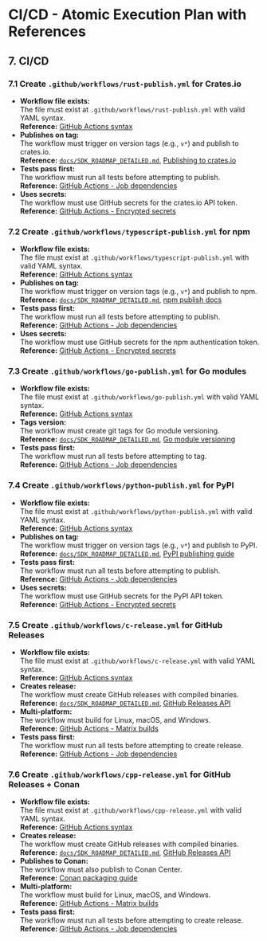 # CI/CD - Atomic Execution Plan with References

## 7. CI/CD

### 7.1 Create `.github/workflows/rust-publish.yml` for Crates.io
- **Workflow file exists:**  
  The file must exist at `.github/workflows/rust-publish.yml` with valid YAML syntax.  
  **Reference:** [GitHub Actions syntax](https://docs.github.com/en/actions/using-workflows/workflow-syntax-for-github-actions)
- **Publishes on tag:**  
  The workflow must trigger on version tags (e.g., `v*`) and publish to crates.io.  
  **Reference:** [`docs/SDK_ROADMAP_DETAILED.md`](../SDK_ROADMAP_DETAILED.md:151-161), [Publishing to crates.io](https://doc.rust-lang.org/cargo/reference/publishing.html)
- **Tests pass first:**  
  The workflow must run all tests before attempting to publish.  
  **Reference:** [GitHub Actions - Job dependencies](https://docs.github.com/en/actions/using-jobs/using-jobs-in-a-workflow)
- **Uses secrets:**  
  The workflow must use GitHub secrets for the crates.io API token.  
  **Reference:** [GitHub Actions - Encrypted secrets](https://docs.github.com/en/actions/security-guides/encrypted-secrets)

### 7.2 Create `.github/workflows/typescript-publish.yml` for npm
- **Workflow file exists:**  
  The file must exist at `.github/workflows/typescript-publish.yml` with valid YAML syntax.  
  **Reference:** [GitHub Actions syntax](https://docs.github.com/en/actions/using-workflows/workflow-syntax-for-github-actions)
- **Publishes on tag:**  
  The workflow must trigger on version tags (e.g., `v*`) and publish to npm.  
  **Reference:** [`docs/SDK_ROADMAP_DETAILED.md`](../SDK_ROADMAP_DETAILED.md:163-173), [npm publish docs](https://docs.npmjs.com/cli/v8/commands/npm-publish)
- **Tests pass first:**  
  The workflow must run all tests before attempting to publish.  
  **Reference:** [GitHub Actions - Job dependencies](https://docs.github.com/en/actions/using-jobs/using-jobs-in-a-workflow)
- **Uses secrets:**  
  The workflow must use GitHub secrets for the npm authentication token.  
  **Reference:** [GitHub Actions - Encrypted secrets](https://docs.github.com/en/actions/security-guides/encrypted-secrets)

### 7.3 Create `.github/workflows/go-publish.yml` for Go modules
- **Workflow file exists:**  
  The file must exist at `.github/workflows/go-publish.yml` with valid YAML syntax.  
  **Reference:** [GitHub Actions syntax](https://docs.github.com/en/actions/using-workflows/workflow-syntax-for-github-actions)
- **Tags version:**  
  The workflow must create git tags for Go module versioning.  
  **Reference:** [`docs/SDK_ROADMAP_DETAILED.md`](../SDK_ROADMAP_DETAILED.md:175-183), [Go module versioning](https://go.dev/doc/modules/version-numbers)
- **Tests pass first:**  
  The workflow must run all tests before attempting to tag.  
  **Reference:** [GitHub Actions - Job dependencies](https://docs.github.com/en/actions/using-jobs/using-jobs-in-a-workflow)

### 7.4 Create `.github/workflows/python-publish.yml` for PyPI
- **Workflow file exists:**  
  The file must exist at `.github/workflows/python-publish.yml` with valid YAML syntax.  
  **Reference:** [GitHub Actions syntax](https://docs.github.com/en/actions/using-workflows/workflow-syntax-for-github-actions)
- **Publishes on tag:**  
  The workflow must trigger on version tags (e.g., `v*`) and publish to PyPI.  
  **Reference:** [`docs/SDK_ROADMAP_DETAILED.md`](../SDK_ROADMAP_DETAILED.md:185-195), [PyPI publishing guide](https://packaging.python.org/en/latest/tutorials/packaging-projects/)
- **Tests pass first:**  
  The workflow must run all tests before attempting to publish.  
  **Reference:** [GitHub Actions - Job dependencies](https://docs.github.com/en/actions/using-jobs/using-jobs-in-a-workflow)
- **Uses secrets:**  
  The workflow must use GitHub secrets for the PyPI API token.  
  **Reference:** [GitHub Actions - Encrypted secrets](https://docs.github.com/en/actions/security-guides/encrypted-secrets)

### 7.5 Create `.github/workflows/c-release.yml` for GitHub Releases
- **Workflow file exists:**  
  The file must exist at `.github/workflows/c-release.yml` with valid YAML syntax.  
  **Reference:** [GitHub Actions syntax](https://docs.github.com/en/actions/using-workflows/workflow-syntax-for-github-actions)
- **Creates release:**  
  The workflow must create GitHub releases with compiled binaries.  
  **Reference:** [`docs/SDK_ROADMAP_DETAILED.md`](../SDK_ROADMAP_DETAILED.md:197-207), [GitHub Releases API](https://docs.github.com/en/rest/releases/releases)
- **Multi-platform:**  
  The workflow must build for Linux, macOS, and Windows.  
  **Reference:** [GitHub Actions - Matrix builds](https://docs.github.com/en/actions/using-jobs/using-a-matrix-for-your-jobs)
- **Tests pass first:**  
  The workflow must run all tests before attempting to create release.  
  **Reference:** [GitHub Actions - Job dependencies](https://docs.github.com/en/actions/using-jobs/using-jobs-in-a-workflow)

### 7.6 Create `.github/workflows/cpp-release.yml` for GitHub Releases + Conan
- **Workflow file exists:**  
  The file must exist at `.github/workflows/cpp-release.yml` with valid YAML syntax.  
  **Reference:** [GitHub Actions syntax](https://docs.github.com/en/actions/using-workflows/workflow-syntax-for-github-actions)
- **Creates release:**  
  The workflow must create GitHub releases with compiled binaries.  
  **Reference:** [`docs/SDK_ROADMAP_DETAILED.md`](../SDK_ROADMAP_DETAILED.md:209-219), [GitHub Releases API](https://docs.github.com/en/rest/releases/releases)
- **Publishes to Conan:**  
  The workflow must also publish to Conan Center.  
  **Reference:** [Conan packaging guide](https://docs.conan.io/en/latest/creating_packages.html)
- **Multi-platform:**  
  The workflow must build for Linux, macOS, and Windows.  
  **Reference:** [GitHub Actions - Matrix builds](https://docs.github.com/en/actions/using-jobs/using-a-matrix-for-your-jobs)
- **Tests pass first:**  
  The workflow must run all tests before attempting to create release.  
  **Reference:** [GitHub Actions - Job dependencies](https://docs.github.com/en/actions/using-jobs/using-jobs-in-a-workflow)